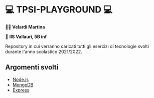 # 💻 TPSI-PLAYGROUND 💻

:woman_technologist: __Velardi Martina__

:school: __IIS Vallauri, 5B inf__

Repository in cui verranno caricati tutti gli esercizi di tecnologie svolti durante l'anno scolastico 2021/2022.

## Argomenti svolti
* [Node.js](https://github.com/vallauri-ict/tpsi-playground-martinavelardi-1/tree/master/node)
* [MongoDB](https://github.com/vallauri-ict/tpsi-playground-martinavelardi-1/tree/master/mongo)
* [Express](https://github.com/vallauri-ict/tpsi-playground-martinavelardi-1/tree/master/express)